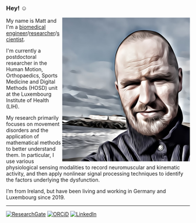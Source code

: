 ### Hey! ☺️

<img align="right" src="https://github.com/MattWillFlood/MattWillFlood/blob/195f856710176bebaf2ab0bfa173566711d2a926/ME.jpg" width="350"/>

My name is Matt and I'm a [biomedical engineer](https://mattwillflood.github.io/Bio/)/[researcher](https://orcid.org/0000-0002-5674-424X)/[scientist](https://researchluxembourg.lu/2021/10/15/in-conversation-with-our-young-researchers-dr-matthew-flood/).

I'm currently a postdoctoral researcher in the Human Motion, Orthopaedics, Sports Medicine and Digital Methods (HOSD) unit at the Luxembourg Institute of Health (LIH).


My research primarily focuses on movement disorders and the application of  mathematical methods to better understand them. In particular, I use various physiological sensing modalities to record neuromuscular and kinematic activity, and then apply nonlinear signal processing techniques to identify the factors underlying the dysfunction.

I’m from Ireland, but have been living and working in Germany and Luxembourg since 2019.

-------------------------------------------------------------------------------------------

[![ResearchGate](https://img.shields.io/badge/Research_Gate-00CCBB.svg?&style=for-the-badge&logo=ResearchGate&logoColor=white)](https://www.researchgate.net/profile/Matthew-Flood-3)
[![ORCiD](https://img.shields.io/badge/orcid-logo.svg?&logo=ORCiD&style=for-the-badge&logoColor=white)](https://orcid.org/0000-0002-5674-424X)
[![LinkedIn](https://img.shields.io/badge/LinkedIn-0077B5?style=for-the-badge&logo=linkedin&logoColor=white)](https://www.linkedin.com/in/drmatthewflood/)
<!--
**MattWillFlood/MattWillFlood** is a ✨ _special_ ✨ repository because its `README.md` (this file) appears on your GitHub profile.

Here are some ideas to get you started:

- 🔭 I’m currently working on ...
- 🌱 I’m currently learning ...
- 👯 I’m looking to collaborate on ...
- 🤔 I’m looking for help with ...
- 💬 Ask me about ...
- 📫 How to reach me: ...
- 😄 Pronouns: ...
- ⚡ Fun fact: ...
-->

